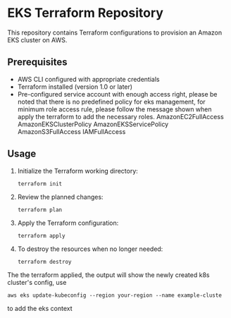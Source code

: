# EKS Terraform Repository

This repository contains Terraform configurations to provision an Amazon EKS cluster on AWS.

## Prerequisites

- AWS CLI configured with appropriate credentials
- Terraform installed (version 1.0 or later)
- Pre-configured service account with enough access right, please be noted that there is no predefined policy for eks management, for minimum role access rule, please
  follow the message shown when apply the terraform to add the necessary roles.
   AmazonEC2FullAccess
   AmazonEKSClusterPolicy
   AmazonEKSServicePolicy
   AmazonS3FullAccess
   IAMFullAccess


## Usage

1. Initialize the Terraform working directory:
   ```
   terraform init
   ```

2. Review the planned changes:
   ```
   terraform plan
   ```

3. Apply the Terraform configuration:
   ```
   terraform apply
   ```

4. To destroy the resources when no longer needed:
   ```
   terraform destroy
   ```

The the terraform applied, the output will show the newly created k8s cluster's config, use 
```
aws eks update-kubeconfig --region your-region --name example-cluste
```
to add the eks context 